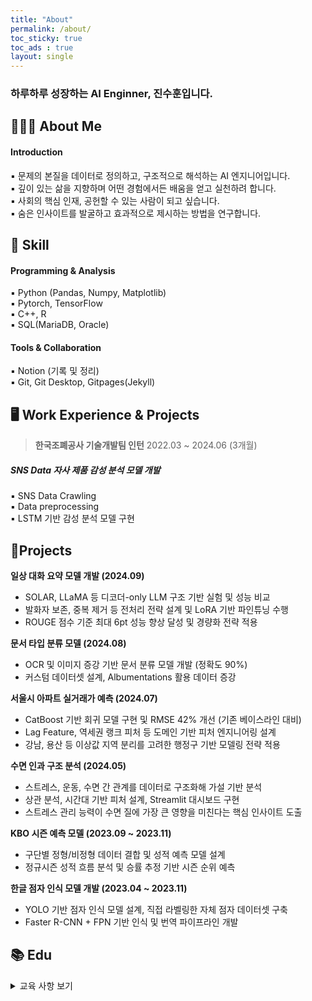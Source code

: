 ```yaml
---
title: "About"
permalink: /about/
toc_sticky: true
toc_ads : true
layout: single
---
```


### 하루하루 성장하는 AI Enginner, 진수훈입니다.

## 👨🏻‍🔧 About Me

#### **Introduction**

▪ 문제의 본질을 데이터로 정의하고, 구조적으로 해석하는 AI 엔지니어입니다.  
▪ 깊이 있는 삶을 지향하며 어떤 경험에서든 배움을 얻고 실천하려 합니다.   
▪ 사회의 핵심 인재, 공헌할 수 있는 사람이 되고 싶습니다.  
▪ 숨은 인사이트를 발굴하고 효과적으로 제시하는 방법을 연구합니다.    

## 🧩 Skill

#### Programming & Analysis
 
▪ Python (Pandas, Numpy, Matplotlib)   
▪ Pytorch, TensorFlow  
▪ C++, R    
▪ SQL(MariaDB, Oracle)

#### Tools & Collaboration
 
▪ Notion (기록 및 정리)  
▪ Git, Git Desktop, Gitpages(Jekyll)  

## 🖥 Work Experience & Projects

> **한국조폐공사 기술개발팀 인턴** 2022.03 ~ 2024.06 (3개월)
##### SNS Data 자사 제품 감성 분석 모델 개발
▪ SNS Data Crawling  
▪ Data preprocessing  
▪ LSTM 기반 감성 분석 모델 구현      

## 🔗Projects
  
**일상 대화 요약 모델 개발 (2024.09)**  
- SOLAR, LLaMA 등 디코더-only LLM 구조 기반 실험 및 성능 비교  
- 발화자 보존, 중복 제거 등 전처리 전략 설계 및 LoRA 기반 파인튜닝 수행  
- ROUGE 점수 기준 최대 6pt 성능 향상 달성 및 경량화 전략 적용  
  
**문서 타입 분류 모델 (2024.08)**    
- OCR 및 이미지 증강 기반 문서 분류 모델 개발 (정확도 90%)  
- 커스텀 데이터셋 설계, Albumentations 활용 데이터 증강  
  
**서울시 아파트 실거래가 예측 (2024.07)**  
- CatBoost 기반 회귀 모델 구현 및 RMSE 42% 개선 (기존 베이스라인 대비)  
- Lag Feature, 역세권 랭크 피처 등 도메인 기반 피처 엔지니어링 설계  
- 강남, 용산 등 이상값 지역 분리를 고려한 행정구 기반 모델링 전략 적용  
  
**수면 인과 구조 분석 (2024.05)**  
- 스트레스, 운동, 수면 간 관계를 데이터로 구조화해 가설 기반 분석  
- 상관 분석, 시간대 기반 피처 설계, Streamlit 대시보드 구현  
- 스트레스 관리 능력이 수면 질에 가장 큰 영향을 미친다는 핵심 인사이트 도출  
  
**KBO 시즌 예측 모델 (2023.09 ~ 2023.11)**  
- 구단별 정형/비정형 데이터 결합 및 성적 예측 모델 설계  
- 정규시즌 성적 흐름 분석 및 승률 추정 기반 시즌 순위 예측  
  
**한글 점자 인식 모델 개발 (2023.04 ~ 2023.11)**
- YOLO 기반 점자 인식 모델 설계, 직접 라벨링한 자체 점자 데이터셋 구축  
- Faster R-CNN + FPN 기반 인식 및 번역 파이프라인 개발  
     
## 📚 Edu

<details>
<summary> 교육 사항 보기</summary>
<div markdown="1">

> **Upstage AI Lab 3기** 2024.04 ~ 2024.11 (8개월)  
##### 프로그래밍 언어, 데이터 분석 및 AI 기법 강의 그리고 기업 자체 경진 대회    
▪ Python, 크롤링 기법, ML & DL(CV, NLP, LLM)에 대한 지식 및 기술 공부    
▪ Kaggle 참여 - [Enfit Kaggle](https://www.kaggle.com/competitions/predict-energy-behavior-of-prosumers/overview)  
▪ 기업 자체 경진 대회 참여 - [Upstage AI Stages](https://stages.ai/)
```
- 서울시 아파트 실거래가 예측  
- 문서 타입 분류 예측  
- 일상 대화 요약
```       
▪ 개별 스터디 진행      

</div>
</details>